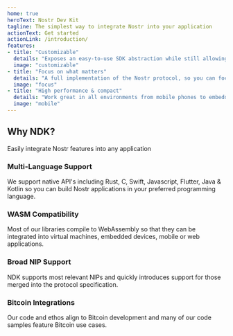 ```yaml
---
home: true
heroText: Nostr Dev Kit
tagline: The simplest way to integrate Nostr into your application
actionText: Get started
actionLink: /introduction/
features:
- title: "Customizable"
  details: "Exposes an easy-to-use SDK abstraction while still allowing access to the low-level types for precision control."
  image: "customizable"
- title: "Focus on what matters"
  details: "A full implementation of the Nostr protocol, so you can focus on crafting custom-tailored user experiences."
  image: "focus"
- title: "High performance & compact"
  details: "Work great in all environments from mobile phones to embedded devices, IoT devices, and kubernetes."
  image: "mobile"
---
```


<div class="intro">
<h2>Why NDK?</h2>
<p>Easily integrate Nostr features into any application</p>
</div>

<div class="features">
<div class="feature">
<h3>Multi-Language Support</h3>

We support native API's including Rust, C, Swift, Javascript, Flutter, Java & Kotlin so you can build Nostr applications in your preferred programming language. 

</div>

<div class="feature">
<h3>WASM Compatibility</h3>

Most of our libraries compile to WebAssembly so that they can be integrated into virtual machines, embedded devices, mobile or web applications.

</div>

<div class="feature">
<h3>Broad NIP Support</h3>

NDK supports most relevant NIPs and quickly introduces support for those merged into the protocol specification.

</div>

<div class="feature">
<h3>Bitcoin Integrations</h3>

Our code and ethos align to Bitcoin development and many of our code samples feature Bitcoin use cases.

</div>
</div>

